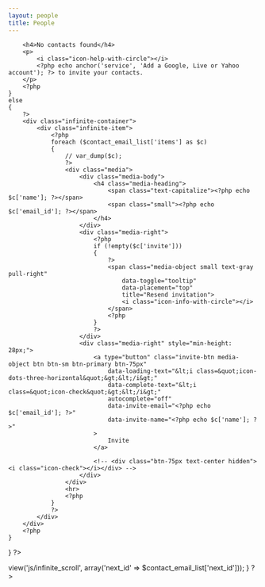```yaml
---
layout: people
title: People
---
```

<?php
// var_dump($contact_email_list);

if (!empty($contact_email_list))
{
    if (empty($contact_email_list['items']))
    {
        ?>
        <h4>No contacts found</h4>
        <p>
            <i class="icon-help-with-circle"></i>
            <?php echo anchor('service', 'Add a Google, Live or Yahoo account'); ?> to invite your contacts.
        </p>
        <?php
    }
    else
    {
        ?>
        <div class="infinite-container">
            <div class="infinite-item">
                <?php
                foreach ($contact_email_list['items'] as $c)
                {
                    // var_dump($c);
                    ?>
                    <div class="media">
                        <div class="media-body">
                            <h4 class="media-heading">
                                <span class="text-capitalize"><?php echo $c['name']; ?></span>
                                <span class="small"><?php echo $c['email_id']; ?></span>
                            </h4>
                        </div>
                        <div class="media-right">
                            <?php
                            if (!empty($c['invite']))
                            {
                                ?>
                                <span class="media-object small text-gray pull-right"
                                    data-toggle="tooltip"
                                    data-placement="top"
                                    title="Resend invitation">
                                    <i class="icon-info-with-circle"></i>
                                </span>
                                <?php
                            }
                            ?>
                        </div>
                        <div class="media-right" style="min-height: 28px;">
                            <a type="button" class="invite-btn media-object btn btn-sm btn-primary btn-75px"
                                data-loading-text="&lt;i class=&quot;icon-dots-three-horizontal&quot;&gt;&lt;/i&gt;"
                                data-complete-text="&lt;i class=&quot;icon-check&quot;&gt;&lt;/i&gt;"
                                autocomplete="off"
                                data-invite-email="<?php echo $c['email_id']; ?>"
                                data-invite-name="<?php echo $c['name']; ?>"
                            >
                                Invite
                            </a>

                            <!-- <div class="btn-75px text-center hidden"><i class="icon-check"></i></div> -->
                        </div>
                    </div>
                    <hr>
                    <?php
                }
                ?>
            </div>
        </div>
        <?php
    }
}
?>

<script type="text/javascript">
    $(document).on('click', '.invite-btn', function (e) {
        var $this = $(this)
        if ($this.is('a')) e.preventDefault()
        var $btn = $this.button('loading')
        $btn.button('loading')

        // console.log($btn.data('inviteName'))
        $.ajax("<?php echo base_url(); ?>"+"action/people/invite/"+$btn.data('inviteEmail')+"?name="+$btn.data('inviteName')).success(function () {
            $btn.button('complete')

            // $this.removeClass('btn-primary')
            // $this.addClass('hidden')
        })
    });
</script>

<?php
if (!empty($contact_email_list['next_id']))
{
    $this->view('js/infinite_scroll', array('next_id' => $contact_email_list['next_id']));
}
?>